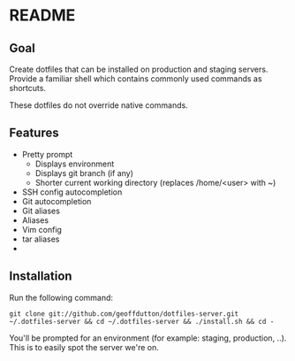# README

## Goal

Create dotfiles that can be installed on production and staging servers.
Provide a familiar shell which contains commonly used commands as shortcuts.

These dotfiles do not override native commands.

## Features

* Pretty prompt
	* Displays environment
	* Displays git branch (if any)
	* Shorter current working directory (replaces /home/&lt;user&gt; with ~)
* SSH config autocompletion
* Git autocompletion
* Git aliases
* Aliases
* Vim config
* tar aliases
* 

## Installation

Run the following command:

	git clone git://github.com/geoffdutton/dotfiles-server.git ~/.dotfiles-server && cd ~/.dotfiles-server && ./install.sh && cd -

You'll be prompted for an environment (for example: staging, production, ..). This is to easily spot the server we're on.
